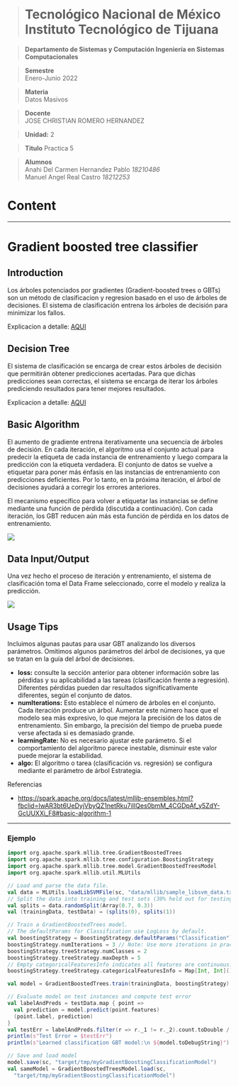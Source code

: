 > # Tecnológico Nacional de México Instituto Tecnológico de Tijuana

> **Departamento de Sistemas y Computación Ingeniería en Sistemas Computacionales**

> **Semestre**<br>
> Enero-Junio 2022

> **Materia**<br>
> Datos Masivos

> **Docente**<br>
> JOSE CHRISTIAN ROMERO HERNANDEZ

> **Unidad:** 2

> **Titulo**
> Practica 5

> **Alumnos**<br>
> Anahi Del Carmen Hernandez Pablo *18210486* <br>
> Manuel Angel Real Castro  *18212253*

# Content

----
# **Gradient boosted tree classifier**

## Introduction

Los árboles potenciados por gradientes (Gradient-boosted trees o GBTs) son un método de 
clasificacion y regresion basado en el uso de árboles de decisiones. El sistema de clasificación 
entrena los árboles de decisión para minimizar los fallos.

Explicacion a detalle: [AQUI](https://youtu.be/3CC4N4z3GJc?t=350)

## Decision Tree

El sistema de clasificación se encarga de crear estos árboles de decisión que permitirán obtener 
predicciones acertadas. Para que dichas predicciones sean correctas, el sistema se encarga de 
iterar los árboles prediciendo resultados para tener mejores resultados.

Explicacion a detalle: [AQUI](https://youtu.be/7VeUPuFGJHk?t=15)

## Basic Algorithm

El aumento de gradiente entrena iterativamente una secuencia de árboles de decisión. En cada 
iteración, el algoritmo usa el conjunto actual para predecir la etiqueta de cada instancia de 
entrenamiento y luego compara la predicción con la etiqueta verdadera. El conjunto de datos se 
vuelve a etiquetar para poner más énfasis en las instancias de entrenamiento con predicciones 
deficientes. Por lo tanto, en la próxima iteración, el árbol de decisiones ayudará a corregir 
los errores anteriores.

El mecanismo específico para volver a etiquetar las instancias se define mediante una función 
de pérdida (discutida a continuación). Con cada iteración, los GBT reducen aún más esta función 
de pérdida en los datos de entrenamiento.

![](https://www.researchgate.net/profile/Michael-Jahrer/publication/221654586/figure/fig1/AS:669060601769991@1536527886498/Bagged-Gradient-Boosted-Decision-Tree-A-prediction-of-the-BGBDT-consists-of-results-by-N.png)

## Data Input/Output

Una vez hecho el proceso de iteración y entrenamiento, el sistema de clasificación toma el 
Data Frame seleccionado, corre el modelo y realiza la predicción.

![](https://stackabuse.s3.amazonaws.com/media/gradient-boosting-classifiers-in-python-with-scikit-learn-3.png)

## Usage Tips

Incluimos algunas pautas para usar GBT analizando los diversos parámetros. Omitimos algunos 
parámetros del árbol de decisiones, ya que se tratan en la guía del árbol de decisiones.
- **loss:** consulte la sección anterior para obtener información sobre las pérdidas y su aplicabilidad 
a las tareas (clasificación frente a regresión). Diferentes pérdidas pueden dar resultados 
significativamente diferentes, según el conjunto de datos.
- **numIterations:** Esto establece el número de árboles en el conjunto. Cada iteración produce un 
árbol. Aumentar este número hace que el modelo sea más expresivo, lo que mejora la precisión 
de los datos de entrenamiento. Sin embargo, la precisión del tiempo de prueba puede verse 
afectada si es demasiado grande.
- **learningRate:** No es necesario ajustar este parámetro. Si el comportamiento del algoritmo parece 
inestable, disminuir este valor puede mejorar la estabilidad.
- **algo:** El algoritmo o tarea (clasificación vs. regresión) se configura mediante el parámetro 
de árbol Estrategia.

Referencias
- https://spark.apache.org/docs/latest/mllib-ensembles.html?fbclid=IwAR3bt6UeDyjVbyQZ1netRku7iIIQes0bmM_4CGDpAf_y5ZdY-GcUUXXi_F8#basic-algorithm-1
-------

### Ejemplo  
  
```scala
import org.apache.spark.mllib.tree.GradientBoostedTrees
import org.apache.spark.mllib.tree.configuration.BoostingStrategy
import org.apache.spark.mllib.tree.model.GradientBoostedTreesModel
import org.apache.spark.mllib.util.MLUtils

// Load and parse the data file.
val data = MLUtils.loadLibSVMFile(sc, "data/mllib/sample_libsvm_data.txt")
// Split the data into training and test sets (30% held out for testing)
val splits = data.randomSplit(Array(0.7, 0.3))
val (trainingData, testData) = (splits(0), splits(1))

// Train a GradientBoostedTrees model.
// The defaultParams for Classification use LogLoss by default.
val boostingStrategy = BoostingStrategy.defaultParams("Classification")
boostingStrategy.numIterations = 3 // Note: Use more iterations in practice.
boostingStrategy.treeStrategy.numClasses = 2
boostingStrategy.treeStrategy.maxDepth = 5
// Empty categoricalFeaturesInfo indicates all features are continuous.
boostingStrategy.treeStrategy.categoricalFeaturesInfo = Map[Int, Int]()

val model = GradientBoostedTrees.train(trainingData, boostingStrategy)

// Evaluate model on test instances and compute test error
val labelAndPreds = testData.map { point =>
  val prediction = model.predict(point.features)
  (point.label, prediction)
}
val testErr = labelAndPreds.filter(r => r._1 != r._2).count.toDouble / testData.count()
println(s"Test Error = $testErr")
println(s"Learned classification GBT model:\n ${model.toDebugString}")

// Save and load model
model.save(sc, "target/tmp/myGradientBoostingClassificationModel")
val sameModel = GradientBoostedTreesModel.load(sc,
  "target/tmp/myGradientBoostingClassificationModel")
